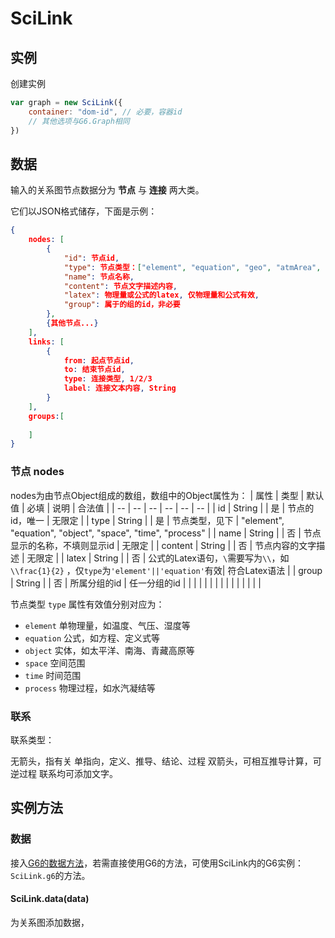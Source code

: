 # SciLink

## 实例
创建实例
```js
var graph = new SciLink({
    container: "dom-id", // 必要，容器id
    // 其他选项与G6.Graph相同
})
```
## 数据
输入的关系图节点数据分为 **节点** 与 **连接** 两大类。

它们以JSON格式储存，下面是示例：
```json
{
    nodes: [
        {
            "id": 节点id,
            "type": 节点类型：["element", "equation", "geo", "atmArea", "progress"],
            "name": 节点名称,
            "content": 节点文字描述内容,
            "latex": 物理量或公式的latex, 仅物理量和公式有效,
            "group": 属于的组的id，非必要
        },
        {其他节点...}
    ],
    links: [
        {
            from: 起点节点id,
            to: 结束节点id,
            type: 连接类型, 1/2/3
            label: 连接文本内容, String
        }
    ],
    groups:[
        
    ]
}
```
### 节点 nodes
nodes为由节点Object组成的数组，数组中的Object属性为：
| 属性 | 类型 | 默认值 | 必填 | 说明 | 合法值 |
| -- | -- | -- | -- | -- | -- |
| id | String |  | 是 | 节点的id，唯一 | 无限定 |
| type | String |  | 是 | 节点类型，见下 | "element", "equation", "object", "space", "time", "process" |
| name | String |  | 否 | 节点显示的名称，不填则显示id | 无限定 |
| content | String |  | 否 | 节点内容的文字描述 | 无限定 |
| latex | String |  | 否 | 公式的Latex语句，`\`需要写为`\\`，如`\\frac{1}{2}` ，仅`type`为`'element'||'equation'`有效| 符合Latex语法 |
| group | String |  | 否 | 所属分组的id | 任一分组的id |
|  |  |  |  |  |  |
|  |  |  |  |  |  |

节点类型 `type` 属性有效值分别对应为：
 - `element` 单物理量，如温度、气压、湿度等
 - `equation` 公式，如方程、定义式等
 - `object` 实体，如太平洋、南海、青藏高原等
 - `space` 空间范围
 - `time` 时间范围
 - `process` 物理过程，如水汽凝结等

### 联系
联系类型：

无箭头，指有关
单指向，定义、推导、结论、过程
双箭头，可相互推导计算，可逆过程
联系均可添加文字。


## 实例方法

### 数据
接入[G6的数据方法](https://antv-g6.gitee.io/zh/docs/api/graphFunc/data)，若需直接使用G6的方法，可使用SciLink内的G6实例：`SciLink.g6`的方法。


#### SciLink.data(data)
为关系图添加数据，
